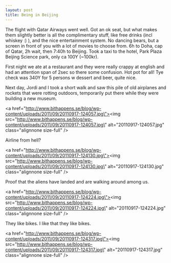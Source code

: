 ```yaml
---
layout: post
title: Being in Beijing
---
```


The flight with Qatar Airways went well. Got an ok seat, but what makes them slightly better is all the complimentary stuff, like free drinks (incl whiskey :) ), and the nice entertainment system. No dancing bears, but a screen in front of you with a lot of movies to choose from. 6h to Doha, cap of Qatar, 2h wait, then 7:40h to Beijing. Took a taxi to the hotel, Park Plaza Beijing Science park, only ca 100Y (~100kr).

First night we ate at a restaurant and they were really crappy at english and had an attention span of 2sec so there some confusion. Hot pot for all! Tye check was 340Y for 5 persons w dessert and beer, quite nice.

Next day, Jordi and I took a short walk and saw this pile of old airplanes and rockets that were rotting outdoors, temporarily put there while they were building a new museum.


<a href=\"http://www.bithappens.se/blog/wp-content/uploads/2011/09/20110917-124057.jpg\"><img src=\"http://www.bithappens.se/blog/wp-content/uploads/2011/09/20110917-124057.jpg\" alt=\"20110917-124057.jpg\" class=\"alignnone size-full\" /></a>

Airline from hell?


<a href=\"http://www.bithappens.se/blog/wp-content/uploads/2011/09/20110917-124130.jpg\"><img src=\"http://www.bithappens.se/blog/wp-content/uploads/2011/09/20110917-124130.jpg\" alt=\"20110917-124130.jpg\" class=\"alignnone size-full\" /></a>

Proof that the aliens have landed and are walking around among us.


<a href=\"http://www.bithappens.se/blog/wp-content/uploads/2011/09/20110917-124224.jpg\"><img src=\"http://www.bithappens.se/blog/wp-content/uploads/2011/09/20110917-124224.jpg\" alt=\"20110917-124224.jpg\" class=\"alignnone size-full\" /></a>

They like bikes. I like that they like bikes.


<a href=\"http://www.bithappens.se/blog/wp-content/uploads/2011/09/20110917-124317.jpg\"><img src=\"http://www.bithappens.se/blog/wp-content/uploads/2011/09/20110917-124317.jpg\" alt=\"20110917-124317.jpg\" class=\"alignnone size-full\" /></a>